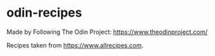 # odin-recipes
Made by Following The Odin Project: https://www.theodinproject.com/

Recipes taken from https://www.allrecipes.com.